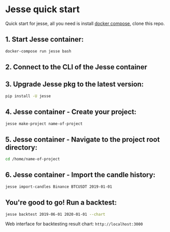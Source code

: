 # Jesse quick start

Quick start for jesse, all you need is install [docker  compose](https://docs.docker.com/compose), clone this repo.


## 1. Start Jesse container:
```sh
docker-compose run jesse bash
```

## 2. Connect to the CLI of the Jesse container


## 3. Upgrade Jesse pkg to the latest version:
```sh
pip install -U jesse
```

## 4. Jesse container - Create your project:
```sh
jesse make-project name-of-project
```

## 5. Jesse container - Navigate to the project root directory:
```sh
cd /home/name-of-project
```

## 6. Jesse container - Import the candle history:
```sh
jesse import-candles Binance BTCUSDT 2019-01-01
```

## You're good to go! Run a backtest:
```sh
jesse backtest 2019-06-01 2020-01-01 --chart
```

Web interface for backtesting result chart: `http://localhost:3000`
